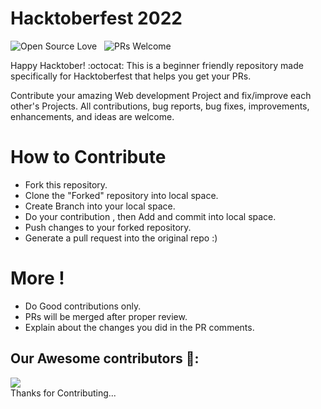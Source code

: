 # Hacktoberfest 2022

![Open Source Love](https://badges.frapsoft.com/os/v1/open-source.svg?v=102) &nbsp;
![PRs Welcome](https://img.shields.io/badge/PRs-welcome-brightgreen.svg?style=flat-square) &nbsp;

Happy Hacktober! :octocat: This is a beginner friendly repository made specifically for Hacktoberfest that helps you get your PRs.

Contribute your amazing Web development Project and fix/improve each other's Projects.
All contributions, bug reports, bug fixes, improvements, enhancements, and ideas are welcome.

# How to Contribute
- Fork this repository.
- Clone the "Forked" repository into local space.
- Create Branch into your local space.
- Do your contribution , then Add and commit into local space.
- Push changes to your forked repository.
- Generate a pull request into the original repo :)

# More !
- Do Good contributions only.
- PRs will be merged after proper review.
- Explain about the changes you did in the PR comments.

## Our Awesome contributors 🤩:
<a href="https://github.com/sinisterlord/Hacktoberfest2022/graphs/contributors">
  <img src="https://contributors-img.web.app/image?repo=thamesweb/WebX-Projects" />
</a>
<br>
Thanks for Contributing...
